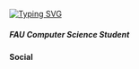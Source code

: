 [![Typing SVG](https://readme-typing-svg.demolab.com/?lines=Hello+I'm+Louis)](https://git.io/typing-svg)

  ##### FAU Computer Science Student

  #### Social
<!--
**madochelj/madochelj** is a ✨ _special_ ✨ repository because its `README.md` (this file) appears on your GitHub profile.

Here are some ideas to get you started:

- 🔭 I’m currently working on ...
- 🌱 I’m currently learning ...
- 👯 I’m looking to collaborate on ...
- 🤔 I’m looking for help with ...
- 💬 Ask me about ...
- 📫 How to reach me: ...
- 😄 Pronouns: ...
- ⚡ Fun fact: ...
-->
